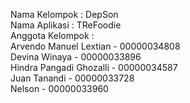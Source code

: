 Nama Kelompok : DepSon <br>
Nama Aplikasi : TReFoodie <br>
Anggota Kelompok : <br>
Arvendo Manuel Lextian - 00000034808 <br>
Devina Winaya - 00000033896 <br>
Hindra Pangadi Ghozalli - 00000034587 <br>
Juan Tanandi - 00000033728 <br>
Nelson - 00000033960 <br>
